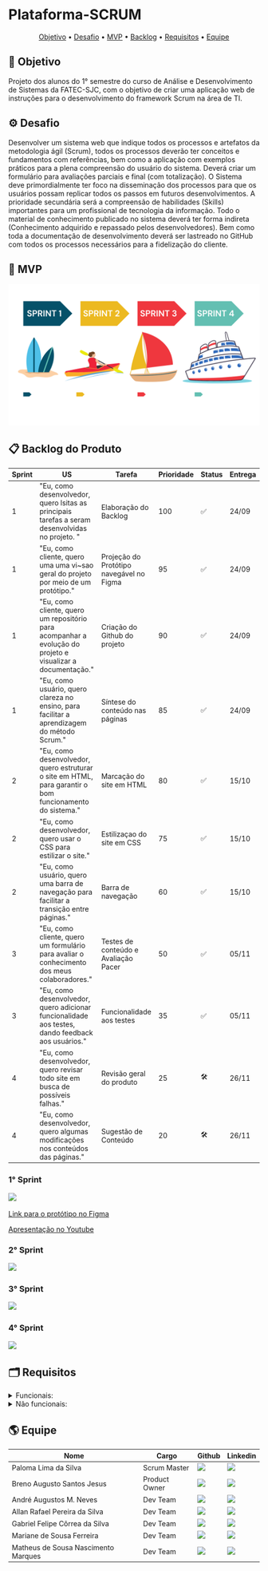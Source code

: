 # Plataforma-SCRUM

  <p align="center">
     <a href ="#objetivo">Objetivo</a>  •
     <a href ="#desafio">Desafio</a>  •
     <a href ="#mvp">MVP</a>  •
     <a href ="#backlog">Backlog</a>  •
     <a href ="#requisitos">Requisitos</a>  •
     <a href ="#equipe">Equipe</a>
   </p>

## 🎯 Objetivo <a id="objetivo"></a>
Projeto dos alunos do 1° semestre do curso de Análise e Desenvolvimento de Sistemas da FATEC-SJC, com o objetivo de criar uma aplicação web de instruções para o desenvolvimento do framework Scrum na área de TI.

## ⚙ Desafio <a id="desafio"></a>
Desenvolver um sistema web que indique todos os processos e artefatos da metodologia ágil
(Scrum), todos os processos deverão ter conceitos e fundamentos com referências, bem como a
aplicação com exemplos práticos para a plena compreensão do usuário do sistema.
Deverá criar um formulário para avaliações parciais e final (com totalização).
O Sistema deve primordialmente ter foco na disseminação dos processos para que os usuários
possam replicar todos os passos em futuros desenvolvimentos.
A prioridade secundária será a compreensão de habilidades (Skills) importantes para um
profissional de tecnologia da informação.
Todo o material de conhecimento publicado no sistema deverá ter forma indireta (Conhecimento
adquirido e repassado pelos desenvolvedores).
Bem como toda a documentação de desenvolvimento deverá ser lastreado no GitHub com todos
os processos necessários para a fidelização do cliente.

## 🥇 MVP <a id="mvp"></a>

<p aling=center>
     <img src="./docs/img/upgrade-mvp.png" alt="MVP">
</p>     

## 📋 Backlog do Produto <a id="backlog"></a>
| Sprint | US | Tarefa | Prioridade | Status | Entrega |
| ------ | -- | ------ | ---------- | ------ | ------- |
| 1 | "Eu, como desenvolvedor, quero lsitas as principais tarefas a seram desenvolvidas no projeto. " | Elaboração do Backlog | 100 | ✅ | 24/09 |
| 1 | "Eu, como cliente, quero uma uma vi~sao geral do projeto por meio de um protótipo." | Projeção do Protótipo navegável no Figma | 95 | ✅ | 24/09 |
| 1 | "Eu, como cliente, quero um repositório para acompanhar a evolução do projeto e visualizar a documentação." | Criação do Github do projeto | 90 | ✅ | 24/09 |
| 1 | "Eu, como usuário, quero clareza no ensino, para facilitar a aprendizagem do método Scrum." | Síntese do conteúdo nas páginas | 85 | ✅ | 24/09 |
| 2 | "Eu, como desenvolvedor, quero estruturar o site em HTML, para garantir o bom funcionamento do sistema." | Marcação do site em HTML | 80 | ✅ | 15/10 |
| 2 | "Eu, como desenvolvedor, quero usar o CSS para estilizar o site." | Estilizaçao do site em CSS | 75 | ✅ | 15/10 |
| 2 | "Eu, como usuário, quero uma barra de navegação para facilitar a transição entre páginas." | Barra de navegação | 60 | ✅ | 15/10 |
| 3 | "Eu, como cliente, quero um formulário para avaliar o conhecimento dos meus colaboradores." | Testes de conteúdo e Avaliação Pacer | 50 |  ✅  | 05/11 |
| 3 | "Eu, como desenvolvedor, quero adicionar funcionalidade aos testes, dando feedback aos usuários." | Funcionalidade aos testes | 35 | ✅ | 05/11 |
| 4 | "Eu, como desenvolvedor, quero revisar todo site em busca de possíveis falhas." | Revisão geral do produto | 25 |  🛠️ | 26/11 |
| 4 | "Eu, como desenvolvedor, quero algumas modificações nos conteúdos das páginas." | Sugestão de Conteúdo | 20 |  🛠️ | 26/11 |

  ### 1° Sprint
  ![](https://github.com/Ctrl-Shift-Dev/Plataforma-SCRUM/blob/main/docs/videos/PrototipoFigma-Ctrl-Shift-Dev.gif)

  <a href ="https://www.figma.com/proto/zMqLJJIwJ5Tw2HcVC3Mo9C/PrototipoFigma?page-id=0%3A1&type=design&node-id=1-22&viewport=9575%2C5381%2C0.53&t=oJcADT6DMsE9rUeG-1&scaling=min-zoom&starting-point-node-id=2%3A110&mode=design">Link para o protótipo no Figma</a>

  <a href ="https://youtu.be/9_RjVpeYKVo?si=0Un3n2u2dpyAXk-a">Apresentação no Youtube</a>

  ### 2° Sprint
  ![](https://github.com/Ctrl-Shift-Dev/Plataforma-SCRUM/blob/main/docs/videos/site_flask.gif)

  ### 3° Sprint
  ![](https://github.com/Ctrl-Shift-Dev/Plataforma-SCRUM/blob/main/docs/videos/sprint3_gif%20(1).gif)

  ### 4° Sprint
  ![](https://github.com/Ctrl-Shift-Dev/Plataforma-SCRUM/blob/main/docs/videos/sprint4.gif)


## 🗂 Requisitos <a id="requisitos"></a>
<details>
   <summary>Funcionais:</summary>
   <ul>
      <li> Linguagem Python (Requisito Fatec)</li>
      <li> Linguagem HTML e CSS (Requisito Fatec)</li>
      <li> Uso do framework Bootstrap</li>
      <li> Apresentação via Github</li>
      <li>O sistema web deverá ser intuitivo e não ter poluições de informações, isso deverá ser
      uma preocupação constante dos desenvolvedores sugestões de controles serão bem-
      vindas e bem avaliadas.</li>
      <li>Criar um sistema de avaliação (Processo, Produto e Conhecimento em disciplina, SM., PO., TD)</li>
      <li>Processo Scrum</li>
      <li>Burndown</li>
      <li>Product Backlog</li>
      <li>Sprint</li>
      <li>Sprint Planning</li>
      <li>Sprint Review</li>
      <li>Sprint Backlog</li>
      <li>Dailys</li>
      <li>Retrospective</li>
      <li>DOR – Definition of Ready</li>
      <li>DOD – Definition of Done</li>
      <li>Planning Poker</li>
      <li>Kanban</li>
      <li>Artefatos do Scrum</li>
      <li>MVP</li>
   <ul>
</details>
<details>
   <summary>Não funcionais:</summary>
   <ul>
      <li>Documentação via Github</li>
      <li>Linguagem de programação Python, framework Flask.</li>
      <li>Linguagem de marcação HTML e CSS.</li>
   </ul>
</details>

## 🌎 Equipe <a id="equipe"></a>

| Nome | Cargo | Github | Linkedin |
| ---- | ----- | ------ | -------- | 
| Paloma Lima da Silva | Scrum Master |  <a href="https://github.com/palomalima22"><img src="https://img.shields.io/badge/GitHub-100000?style=for-the-badge&logo=github&logoColor=white"></a> | <a href=""><img src="https://img.shields.io/badge/LinkedIn-0077B5?style=for-the-badge&logo=linkedin&logoColor=white"></a> |
| Breno Augusto Santos Jesus  | Product Owner |  <a href="https://github.com/brenoasj"><img src="https://img.shields.io/badge/GitHub-100000?style=for-the-badge&logo=github&logoColor=white"></a> | <a href="https://www.linkedin.com/in/brenoaugusto1910/"><img src="https://img.shields.io/badge/LinkedIn-0077B5?style=for-the-badge&logo=linkedin&logoColor=white"></a> |
| André Augustos M. Neves | Dev Team | <a href="https://github.com/andreN4vs"><img src="https://img.shields.io/badge/GitHub-100000?style=for-the-badge&logo=github&logoColor=white"></a> | <a href=""><img src="https://img.shields.io/badge/LinkedIn-0077B5?style=for-the-badge&logo=linkedin&logoColor=white"></a> |
| Allan Rafael Pereira da Silva | Dev Team | <a href=""><img src="https://img.shields.io/badge/GitHub-100000?style=for-the-badge&logo=github&logoColor=white"></a> | <a href=""><img src="https://img.shields.io/badge/LinkedIn-0077B5?style=for-the-badge&logo=linkedin&logoColor=white"></a> |
| Gabriel Felipe Côrrea da Silva | Dev Team | <a href="https://github.com/gabrielfelip"><img src="https://img.shields.io/badge/GitHub-100000?style=for-the-badge&logo=github&logoColor=white"></a> | <a href="https://www.linkedin.com/in/gabriel-silva--cs/"><img src="https://img.shields.io/badge/LinkedIn-0077B5?style=for-the-badge&logo=linkedin&logoColor=white"></a> |
| Mariane de Sousa Ferreira | Dev Team | <a href="https://github.com/Mariiferreira"><img src="https://img.shields.io/badge/GitHub-100000?style=for-the-badge&logo=github&logoColor=white"></a> | <a href=""><img src="https://img.shields.io/badge/LinkedIn-0077B5?style=for-the-badge&logo=linkedin&logoColor=white"></a> |
| Matheus de Sousa Nascimento Marques | Dev Team | <a href="https://github.com/matmarquesx"><img src="https://img.shields.io/badge/GitHub-100000?style=for-the-badge&logo=github&logoColor=white"></a>| <a href="https://www.linkedin.com/in/matmarquesx/"><img src="https://img.shields.io/badge/LinkedIn-0077B5?style=for-the-badge&logo=linkedin&logoColor=white"></a> |

